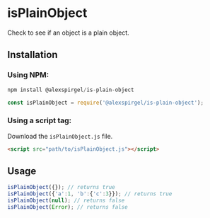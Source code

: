 # isPlainObject
Check to see if an object is a plain object.

## Installation

### Using NPM:

```js
npm install @alexspirgel/is-plain-object
```

```js
const isPlainObject = require('@alexspirgel/is-plain-object');
```

### Using a script tag:

Download the `isPlainObject.js` file.

```html
<script src="path/to/isPlainObject.js"></script>
```

## Usage

```js
isPlainObject({}); // returns true
isPlainObject({'a':1, 'b':{'c':3}}); // returns true
isPlainObject(null); // returns false
isPlainObject(Error); // returns false
```